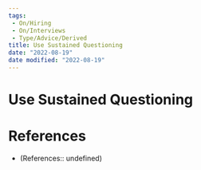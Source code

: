 ```yaml
---
tags:
 - On/Hiring
 - On/Interviews
 - Type/Advice/Derived
title: Use Sustained Questioning
date: "2022-08-19"
date modified: "2022-08-19"
---
```


# Use Sustained Questioning

# References
- (References:: undefined)
